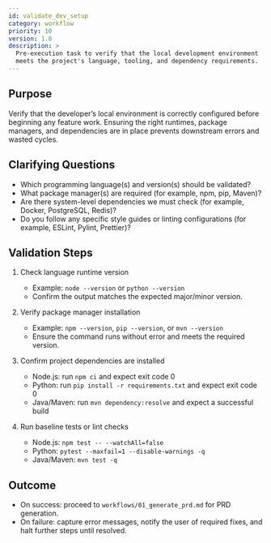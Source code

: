 ```yaml
---
id: validate_dev_setup
category: workflow
priority: 10
version: 1.0
description: >
  Pre-execution task to verify that the local development environment
  meets the project's language, tooling, and dependency requirements.
---
```


## Purpose

Verify that the developer’s local environment is correctly configured before beginning any feature work. Ensuring the right runtimes, package managers, and dependencies are in place prevents downstream errors and wasted cycles.

## Clarifying Questions

- Which programming language(s) and version(s) should be validated?  
- What package manager(s) are required (for example, npm, pip, Maven)?  
- Are there system-level dependencies we must check (for example, Docker, PostgreSQL, Redis)?  
- Do you follow any specific style guides or linting configurations (for example, ESLint, Pylint, Prettier)?

## Validation Steps

1. Check language runtime version  
   - Example: `node --version` or `python --version`  
   - Confirm the output matches the expected major/minor version.  

2. Verify package manager installation  
   - Example: `npm --version`, `pip --version`, or `mvn --version`  
   - Ensure the command runs without error and meets the required version.  

3. Confirm project dependencies are installed  
   - Node.js: run `npm ci` and expect exit code 0  
   - Python: run `pip install -r requirements.txt` and expect exit code 0  
   - Java/Maven: run `mvn dependency:resolve` and expect a successful build  

4. Run baseline tests or lint checks  
   - Node.js: `npm test -- --watchAll=false`  
   - Python: `pytest --maxfail=1 --disable-warnings -q`  
   - Java/Maven: `mvn test -q`  

## Outcome

- On success: proceed to `workflows/01_generate_prd.md` for PRD generation.  
- On failure: capture error messages, notify the user of required fixes, and halt further steps until resolved.  
